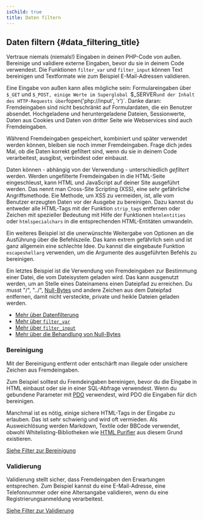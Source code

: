```yaml
---
isChild: true
title: Daten filtern
---
```


## Daten filtern {#data_filtering_title}

Vertraue niemals (niemals!) Eingaben in deinen PHP-Code von außen. Bereinige und validiere externe Eingaben, bevor du sie in deinem Code verwendest. Die Funktionen `filter_var` und `filter_input` können Text bereinigen und Textformate wie zum Beispiel E-Mail-Adressen validieren.

Eine Eingabe von außen kann alles mögliche  sein: Formulareingaben über `$_GET` und `$_POST, einige Werte im Superglobal `$_SERVER`
und der Inhalt des HTTP-Requests über `fopen('php://input', 'r')`. Danke daran: Fremdeingaben sind nicht beschränkt auf Formulardaten, die ein Benutzer absendet. Hochgeladene und heruntergeladene Dateien, Sessionwerte, Daten aus Cookies und Daten von dritter Seite wie Webservices sind auch Fremdeingaben.

Während Fremdeingaben gespeichert, kombiniert und später verwendet werden können, bleiben sie noch immer Fremdeingaben. Frage dich jedes  Mal, ob die Daten korrekt gefiltert sind, wenn du sie in deinem Code verarbeitest, ausgibst, verbindest oder einbaust.

Daten können - abhängig von der Verwendung - unterschiedlich _gefiltert_ werden. Werden ungefilterte Fremdeingaben in die HTML-Seite eingeschleust, kann HTML und JavaScript auf deiner Site ausgeführt werden. Das nennt man Cross-Site Scripting (XSS), eine sehr gefährliche Angriffsmethode. Eie Methode, um XSS zu vermeiden, ist, alle vom Benutzer erzeugten Daten vor der Ausgebe zu bereinigen. Dazu kannst du entweder alle HTML-Tags mit der Funktion `strip_tags` entfernen oder Zeichen mit spezieller Bedeutung mit Hilfe der Funktionen `htmlentities` oder `htmlspecialchars` in die entsprechenden HTML-Entitäten umwandeln.

Ein weiteres Beispiel ist die unerwünschte Weitergabe von Optionen an die Ausführung über die Befehlszeile. Das kann extrem gefährlich sein und ist ganz allgemein eine schlechte Idee. Du kannst die eingebaute Funktion `escapeshellarg` verwenden, um die Argumente des ausgeführten Befehls zu bereinigen.

Ein letztes Beispiel ist die Verwendung von Fremdeingaben zur Bestimmung einer Datei, die vom Dateisystem geladen wird. Das kann ausgenutzt werden, um an Stelle eines Dateinamens einen Dateipfad zu erreichen. Du musst "/", "../", [Null-Bytes][6] und andere Zeichen aus dem Dateipfad entfernen, damit nicht versteckte, private und heikle Dateien geladen werden.

* [Mehr über Datenfilterung][1]
* [Mehr über `filter_var`][4]
* [Mehr über `filter_input`][5]
* [Mehr über die Behandlung von Null-Bytes][6]

### Bereinigung

Mit der Bereinigung entfernt oder entschärft man illegale oder unsichere Zeichen aus Fremdeingaben.

Zum Beispiel solltest du Fremdeingaben bereinigen, bevor du die Eingabe in HTML einbaust oder sie in einer SQL-Abfrage verwendest. Wenn du gebundene Parameter mit [PDO](#databases) verwendest, wird PDO die Eingaben für dich bereinigen.

Manchmal ist es nötig, einige sichere HTML-Tags in der Eingabe zu erlauben. Das ist sehr schwierig und wird oft vermieden. Als Ausweichlösung werden Markdown, Textile oder BBCode verwendet, obwohl Whitelisting-Bibliotheken wie [HTML Purifier][html-purifier] aus diesem Grund existieren.


[Siehe Filter zur Bereinigung][2]

### Validierung

Validierung stellt sicher, dass Fremdeingaben den Erwartungen entsprechen. Zum Beispiel kannst du eine E-Mail-Adresse, eine Telefonnummer oder eine Altersangabe validieren, wenn du eine Registrierungsanmeldung verarbeitest.

[Siehe Filter zur Validierung][3]

[1]: http://www.php.net/manual/de/book.filter.php
[2]: http://www.php.net/manual/de/filter.filters.sanitize.php
[3]: http://www.php.net/manual/de/filter.filters.validate.php
[4]: http://php.net/manual/de/function.filter-var.php
[5]: http://www.php.net/manual/de/function.filter-input.php
[6]: http://php.net/manual/de/security.filesystem.nullbytes.php
[html-purifier]: http://htmlpurifier.org/
